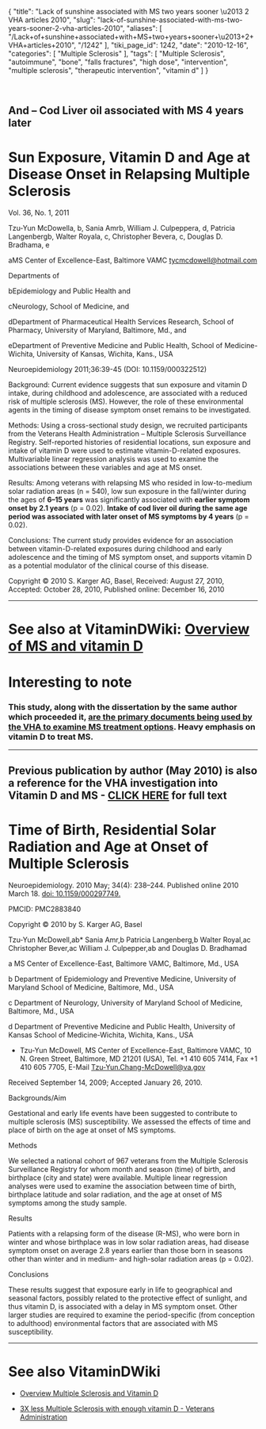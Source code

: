 {
    "title": "Lack of sunshine associated with MS two years sooner \u2013 2 VHA articles 2010",
    "slug": "lack-of-sunshine-associated-with-ms-two-years-sooner-2-vha-articles-2010",
    "aliases": [
        "/Lack+of+sunshine+associated+with+MS+two+years+sooner+\u2013+2+VHA+articles+2010",
        "/1242"
    ],
    "tiki_page_id": 1242,
    "date": "2010-12-16",
    "categories": [
        "Multiple Sclerosis"
    ],
    "tags": [
        "Multiple Sclerosis",
        "autoimmune",
        "bone",
        "falls fractures",
        "high dose",
        "intervention",
        "multiple sclerosis",
        "therapeutic intervention",
        "vitamin d"
    ]
}


&nbsp;

## And – Cod Liver oil associated with MS 4 years later

# Sun Exposure, Vitamin D and Age at Disease Onset in Relapsing Multiple Sclerosis

Vol. 36, No. 1, 2011  

Tzu-Yun McDowella, b, Sania Amrb, William J. Culpeppera, d, Patricia Langenbergb, Walter Royala, c, Christopher Bevera, c, Douglas D. Bradhama, e

aMS Center of Excellence-East, Baltimore VAMC  tycmcdowell@hotmail.com

Departments of

bEpidemiology and Public Health and

cNeurology, School of Medicine, and

dDepartment of Pharmaceutical Health Services Research, School of Pharmacy, University of Maryland, Baltimore, Md., and

eDepartment of Preventive Medicine and Public Health, School of Medicine-Wichita, University of Kansas, Wichita, Kans., USA

Neuroepidemiology 2011;36:39-45 (DOI: 10.1159/000322512)

Background: Current evidence suggests that sun exposure and vitamin D intake, during childhood and adolescence, are associated with a reduced risk of multiple sclerosis (MS). However, the role of these environmental agents in the timing of disease symptom onset remains to be investigated. 

Methods: Using a cross-sectional study design, we recruited participants from the Veterans Health Administration – Multiple Sclerosis Surveillance Registry. Self-reported histories of residential locations, sun exposure and intake of vitamin D were used to estimate vitamin-D-related exposures. Multivariable linear regression analysis was used to examine the associations between these variables and age at MS onset. 

Results: Among veterans with relapsing MS who resided in low-to-medium solar radiation areas (n = 540), low sun exposure in the fall/winter during the ages of  **6–15 years**  was significantly associated with  **earlier symptom onset by 2.1 years**  (p = 0.02).  **Intake of cod liver oil during the same age period was associated with later onset of MS symptoms by 4 years**  (p = 0.02). 

Conclusions: The current study provides evidence for an association between vitamin-D-related exposures during childhood and early adolescence and the timing of MS symptom onset, and supports vitamin D as a potential modulator of the clinical course of this disease.

Copyright © 2010 S. Karger AG, Basel, Received: August 27, 2010, Accepted: October 28, 2010, Published online: December 16, 2010

- - - - - 

# See also at VitaminDWiki: [Overview of MS and vitamin D](/tags/overview-of-ms-and-vitamin-d.html)

# Interesting to note

### This study, along with the dissertation by the same author which proceeded it, [are the primary documents being used by the VHA to examine MS treatment options](http://www.hsrd.research.va.gov/research/abstracts.cfm?Project_ID=2141697786). Heavy emphasis on vitamin D to treat MS.

---

## Previous publication by author (May 2010)  is also a reference for the VHA investigation into Vitamin D and MS - **[CLICK HERE](https://www.VitaminDWiki.com/tiki-download_file.php?fileId=1900) for full text** 

# Time of Birth, Residential Solar Radiation and Age at Onset of Multiple Sclerosis

Neuroepidemiology. 2010 May; 34(4): 238–244. Published online 2010 March 18. [doi: 10.1159/000297749.](https://doi.org/10.1159/000297749.)

PMCID: PMC2883840

Copyright © 2010 by S. Karger AG, Basel

Tzu-Yun McDowell,ab* Sania Amr,b Patricia Langenberg,b Walter Royal,ac Christopher Bever,ac William J. Culpepper,ab and Douglas D. Bradhamad

a MS Center of Excellence-East, Baltimore VAMC, Baltimore, Md., USA

b Department of Epidemiology and Preventive Medicine, University of Maryland School of Medicine, Baltimore, Md., USA

c Department of Neurology, University of Maryland School of Medicine, Baltimore, Md., USA

d Department of Preventive Medicine and Public Health, University of Kansas School of Medicine-Wichita, Wichita, Kans., USA

* Tzu-Yun McDowell, MS Center of Excellence-East, Baltimore VAMC, 10 N. Green Street, Baltimore, MD 21201 (USA), Tel. +1 410 605 7414, Fax +1 410 605 7705, E-Mail Tzu-Yun.Chang-McDowell@va.gov

Received September 14, 2009; Accepted January 26, 2010.

Backgrounds/Aim

Gestational and early life events have been suggested to contribute to multiple sclerosis (MS) susceptibility. We assessed the effects of time and place of birth on the age at onset of MS symptoms.

Methods

We selected a national cohort of 967 veterans from the Multiple Sclerosis Surveillance Registry for whom month and season (time) of birth, and birthplace (city and state) were available. Multiple linear regression analyses were used to examine the association between time of birth, birthplace latitude and solar radiation, and the age at onset of MS symptoms among the study sample.

Results

Patients with a relapsing form of the disease (R-MS), who were born in winter and whose birthplace was in low solar radiation areas, had disease symptom onset on average 2.8 years earlier than those born in seasons other than winter and in medium- and high-solar radiation areas (p = 0.02).

Conclusions

These results suggest that exposure early in life to geographical and seasonal factors, possibly related to the protective effect of sunlight, and thus vitamin D, is associated with a delay in MS symptom onset. Other larger studies are required to examine the period-specific (from conception to adulthood) environmental factors that are associated with MS susceptibility.

- - - - - - - - - - - - 

# See also VitaminDWiki

* [Overview Multiple Sclerosis and Vitamin D](/tags/overview-multiple-sclerosis-and-vitamin-d.html)

* [3X less Multiple Sclerosis with enough vitamin D - Veterans Administration](/posts/3x-less-multiple-sclerosis-with-enough-vitamin-d-veterans-administration)